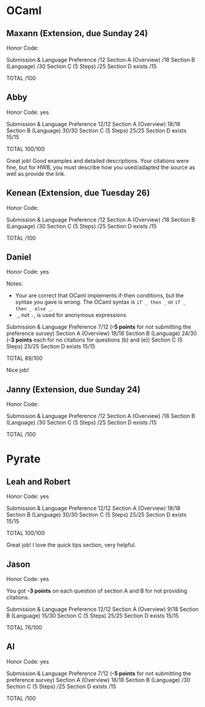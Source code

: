 # OCaml

## Maxann (Extension, due Sunday 24)

Honor Code: 

Submission & Language Preference                   /12
Section A (Overview)                               /18
Section B (Language)                               /30
Section C (5 Steps)                                /25
Section D exists                                   /15

TOTAL                                              /100

## Abby

Honor Code: yes

Submission & Language Preference                   12/12
Section A (Overview)                               18/18
Section B (Language)                               30/30
Section C (5 Steps)                                25/25
Section D exists                                   15/15

TOTAL                                              100/100

Great job! Good examples and detailed descriptions. Your citations were fine, but for HWB, you must describe how you used/adapted the source as well as provide the link. 

## Kenean (Extension, due Tuesday 26)

Honor Code: 

Submission & Language Preference                   /12
Section A (Overview)                               /18
Section B (Language)                               /30
Section C (5 Steps)                                /25
Section D exists                                   /15

TOTAL                                              /100

## Daniel

Honor Code: yes

Notes:
- Your are correct that OCaml implements if-then conditions, but the syntax you gave is wrong. The OCaml syntax is `if _ then _` or `if _ then _ else _`.
- `_`, not `-`, is used for anonymous expressions

Submission & Language Preference                   7/12 (**-5 points** for not submitting the preference survey)
Section A (Overview)                               18/18
Section B (Language)                               24/30 (**-3 points** each for no citations for questions (b) and (e))
Section C (5 Steps)                                25/25
Section D exists                                   15/15

TOTAL                                              89/100

Nice job!

## Janny (Extension, due Sunday 24)

Honor Code: 

Submission & Language Preference                   /12
Section A (Overview)                               /18
Section B (Language)                               /30
Section C (5 Steps)                                /25
Section D exists                                   /15

TOTAL                                              /100

# Pyrate

## Leah and Robert

Honor Code: yes

Submission & Language Preference                   12/12
Section A (Overview)                               18/18
Section B (Language)                               30/30
Section C (5 Steps)                                25/25
Section D exists                                   15/15

TOTAL                                              100/100

Great job! I love the quick tips section, very helpful.

## Jason

Honor Code: yes

You got **-3 points** on each question of section A and B for not providing citations.

Submission & Language Preference                   12/12
Section A (Overview)                               9/18
Section B (Language)                               15/30
Section C (5 Steps)                                25/25
Section D exists                                   15/15

TOTAL                                              76/100


## Al

Honor Code: yes

Submission & Language Preference                   7/12 (**-5 points** for not submitting the preference survey)
Section A (Overview)                               18/18
Section B (Language)                               /30
Section C (5 Steps)                                /25
Section D exists                                   /15

TOTAL                                              /100